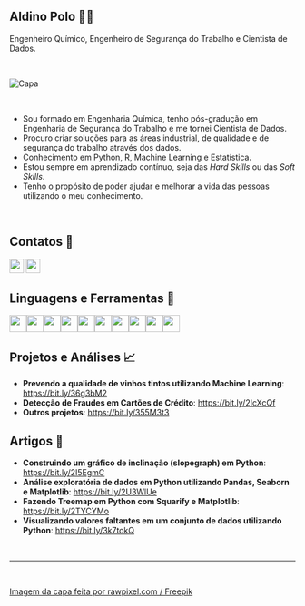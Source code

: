 ## **Aldino Polo** :man_technologist:
Engenheiro Químico, Engenheiro de Segurança do Trabalho e Cientista de Dados.

<br />

![Capa](https://i.imgur.com/eYcv2vB.jpeg)

<br />

- Sou formado em Engenharia Química, tenho pós-gradução em Engenharia de Segurança do Trabalho e me tornei Cientista de Dados.
- Procuro criar soluções para as áreas industrial, de qualidade e de segurança do trabalho através dos dados.
- Conhecimento em Python, R, Machine Learning e Estatística.
- Estou sempre em aprendizado contínuo, seja das *Hard Skills* ou das *Soft Skills*.
- Tenho o propósito de poder ajudar e melhorar a vida das pessoas utilizando o meu conhecimento.

<br />

## **Contatos** :postbox:

[<img aligh="left" width="25px" src="https://i.imgur.com/CcFXI8Y.png" />](https://www.linkedin.com/in/aldinopolo/)
[<img aligh="left" width="25px" src="https://i.imgur.com/8w7sr6R.png" />](https://medium.com/@aldinopolo)

## **Linguagens e Ferramentas** :toolbox:

<img aligh="left" width="30px" src="https://i.imgur.com/vdEQBDx.png" /><img aligh="left" width="30px" src="https://i.imgur.com/9q6Ujwd.png" /><img aligh="left" width="30px" src="https://i.imgur.com/EXvTXqH.png" /><img aligh="left" width="30px" src="https://i.imgur.com/x7vx3at.png" /><img aligh="left" width="30px" src="https://i.imgur.com/hj6pW1u.png" /><img aligh="left" width="30px" src="https://i.imgur.com/v5XlvrJ.png" /><img aligh="left" width="30px" src="https://i.imgur.com/r3OmVZC.png" /><img aligh="left" width="30px" src="https://i.imgur.com/ly21wSe.png" /><img aligh="left" width="30px" src="https://i.imgur.com/oBNjhoI.png" /><img aligh="left" width="30px" src="https://i.imgur.com/6fydcLs.png" />  

## **Projetos e Análises** :chart_with_upwards_trend:

- **Prevendo a qualidade de vinhos tintos utilizando Machine Learning**: https://bit.ly/36g3bM2
- **Detecção de Fraudes em Cartões de Crédito**: https://bit.ly/2IcXcQf
- **Outros projetos**: https://bit.ly/355M3t3

## **Artigos** :page_with_curl:

- **Construindo um gráfico de inclinação (slopegraph) em Python**: https://bit.ly/2I5EgmC
- **Análise exploratória de dados em Python utilizando Pandas, Seaborn e Matplotlib**: https://bit.ly/2U3WlUe
- **Fazendo Treemap em Python com Squarify e Matplotlib**: https://bit.ly/2TYCYMo
- **Visualizando valores faltantes em um conjunto de dados utilizando Python**: https://bit.ly/3k7tokQ
<br />

---
<br />

<a href="http://www.freepik.com">Imagem da capa feita por rawpixel.com / Freepik</a>
